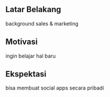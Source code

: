[//]: # (Ceritakan sedikit tentang latar belakangmu seperti pendidikan terakhir atau pekerjaan sebelumnya)
## Latar Belakang
background sales & marketing

[//]: # (Motivasi apa yang mendorongmu untuk ikut program coding bootcamp di Hacktiv8?)
## Motivasi
ingin belajar hal baru

[//]: # (Beri tahu kami, apa yang ingin kamu dapatkan di Hacktiv8 dan apa yang ingin kamu capai setelah lulus dari sini?)
## Ekspektasi
bisa membuat social apps secara pribadi

[//]: # (Apakah ada hal lain yang ingin disampaikan? Bila ada, kamu bebas untuk menuliskannya)
